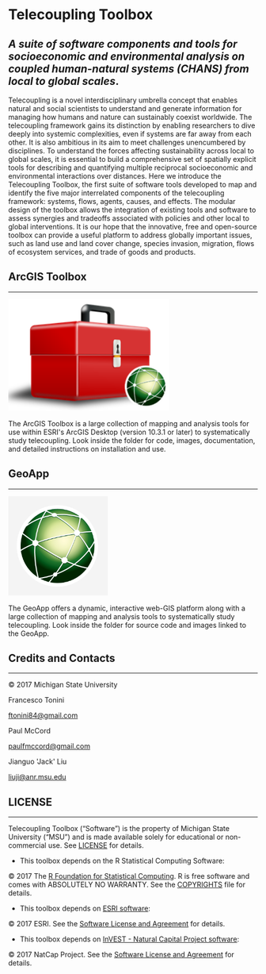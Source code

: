 Telecoupling Toolbox
=====================================

## _A suite of software components and tools for socioeconomic and environmental analysis on coupled human-natural systems (CHANS) from local to global scales_.

Telecoupling is a novel interdisciplinary umbrella concept that enables natural and social scientists to understand and generate information for managing how humans and nature can sustainably coexist worldwide. 
The telecoupling framework gains its distinction by enabling researchers to dive deeply into systemic complexities, even if systems are far away from each other. 
It is also ambitious in its aim to meet challenges unencumbered by disciplines. To understand the forces affecting sustainability across local to global scales, it is essential to build a comprehensive set of spatially explicit tools for describing and quantifying multiple reciprocal socioeconomic and environmental interactions over distances. 
Here we introduce the Telecoupling Toolbox, the first suite of software tools developed to map and identify the five major interrelated components of the telecoupling framework: systems, flows, agents, causes, and effects. 
The modular design of the toolbox allows the integration of existing tools and software to assess synergies and tradeoffs associated with policies and other local to global interventions.
It is our hope that the innovative, free and open-source toolbox can provide a useful platform to address globally important issues, such as land use and land cover change, species invasion, migration, flows of ecosystem services, and trade of goods and products. 

## ArcGIS Toolbox 
------------------

<img src="ArcGIS Toolbox/Figs/ArcGIS_Toolbox_icon.png" alt="ArcGIS Toolbox Icon" title="ArcGIS Toolbox Icon" height="225" >

The ArcGIS Toolbox is a large collection of mapping and analysis tools for use within ESRI's ArcGIS Desktop (version 10.3.1 or later) to systematically study telecoupling. Look inside the folder for code, images, documentation, and detailed instructions on installation and use.

## GeoApp
------------------

<img src="GeoApp/img/chansnet_globe_bkgr.png" alt="GeoApp Icon" title="GeoApp Icon" height="200" >

The GeoApp offers a dynamic, interactive web-GIS platform along with a large collection of mapping and analysis tools to systematically study telecoupling. Look inside the folder for source code and images linked to the GeoApp.

## Credits and Contacts
---------------------

© 2017 Michigan State University 

Francesco Tonini 

<ftonini84@gmail.com>

Paul McCord

<paulfmccord@gmail.com>

Jianguo 'Jack' Liu

<liuji@anr.msu.edu>

## LICENSE
---------------------

Telecoupling Toolbox (“Software”) is the property of Michigan State University (“MSU”) and is made available solely for educational or non-commercial use. See [LICENSE](LICENSE) for details.


* This toolbox depends on the R Statistical Computing Software:

© 2017 The [R Foundation for Statistical Computing](https://www.r-project.org/). R is free software and comes with ABSOLUTELY NO WARRANTY. See the [COPYRIGHTS](https://github.com/wch/r-source/blob/trunk/doc/COPYRIGHTS) file for details.

* This toolbox depends on [ESRI software](www.esri.com):

© 2017 ESRI. See the [Software License and Agreement](http://www.esri.com/legal/software-license) for details.

* This toolbox depends on [InVEST - Natural Capital Project software](http://www.naturalcapitalproject.org/invest/):

© 2017 NatCap Project. See the [Software License and Agreement](https://pypi.python.org/pypi/natcap.invest/3.3.1) for details. 